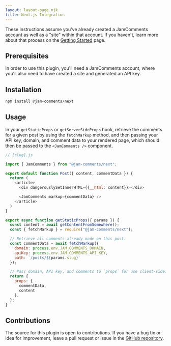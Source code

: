 ```yaml
---
layout: layout-page.njk
title: Next.js Integration
---
```


These instructions assume you've already created a JamComments account as well as a "site" within that account. If you haven't, learn more about that process on the [Getting Started](/docs/getting-started) page.

## Prerequisites

In order to use this plugin, you'll need a JamComments account, where you'll also need to have created a site and generated an API key.

## Installation

```bash
npm install @jam-comments/next
```

## Usage

In your `getStaticProps` or `getServerSideProps` hook, retrieve the comments for a given post by using the `fetchMarkup` method, and then passing your API key, domain, and comment data to your rendered page, which should then be passed to the `<JamComments />` component.

```javascript
// [slug].js

import { JamComments } from "@jam-comments/next";

export default function Post({ content, commentData }) {
  return (
    <article>
      <div dangerouslySetInnerHTML={{__html: content}}></div>

      <JamComments markup={commentData} />
    </article>
  )
}

export async function getStaticProps({ params }) {
  const content = await getContentFromSomewhere();
  const { fetchMarkup } = require("@jam-comments/next");

  // Retrieve all comments already made on this post.
  const commentData = await fetchMarkup({
    domain: process.env.JAM_COMMENTS_DOMAIN,
    apiKey: process.env.JAM_COMMENTS_API_KEY,
    path: `/posts/${params.slug}`
  });

  // Pass domain, API key, and comments to `props` for use client-side.
  return {
    props: {
      commentData,
      content
    },
  };
}
```

## Contributions

The source for this plugin is open to contributions. If you have a bug fix or idea for improvement, leave a pull request or issue in the [GitHub repository](https://github.com/alexmacarthur/jam-comments-javascript/tree/master/packages/next).
